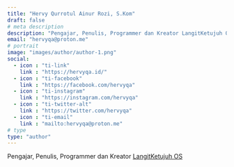 ```yaml
---
title: "Hervy Qurrotul Ainur Rozi, S.Kom"
draft: false
# meta description
description: "Pengajar, Penulis, Programmer dan Kreator LangitKetujuh OS"
email: "hervyqa@proton.me"
# portrait
image: "images/author/author-1.png"
social:
  - icon : "ti-link"
    link : "https://hervyqa.id/"
  - icon : "ti-facebook"
    link : "https://facebook.com/hervyqa"
  - icon : "ti-instagram"
    link : "https://instagram.com/hervyqa"
  - icon : "ti-twitter-alt"
    link : "https://twitter.com/hervyqa"
  - icon : "ti-email"
    link : "mailto:hervyqa@proton.me"
# type
type: "author"
---
```


Pengajar, Penulis, Programmer dan Kreator [LangitKetujuh OS](https://langitketujuh.id)